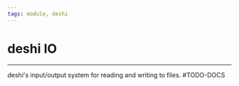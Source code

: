 ```yaml
---
tags: module, deshi
---
```

# deshi IO
---
deshi's input/output system for reading and writing to files.
#TODO-DOCS
